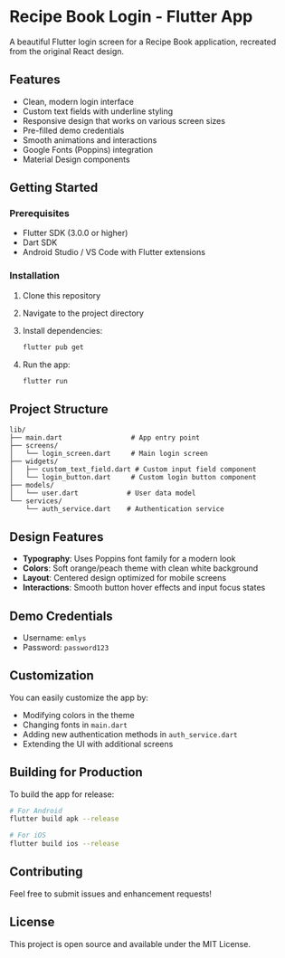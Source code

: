 # Recipe Book Login - Flutter App

A beautiful Flutter login screen for a Recipe Book application, recreated from the original React design.

## Features

- Clean, modern login interface
- Custom text fields with underline styling
- Responsive design that works on various screen sizes
- Pre-filled demo credentials
- Smooth animations and interactions
- Google Fonts (Poppins) integration
- Material Design components

## Getting Started

### Prerequisites

- Flutter SDK (3.0.0 or higher)
- Dart SDK
- Android Studio / VS Code with Flutter extensions

### Installation

1. Clone this repository
2. Navigate to the project directory
3. Install dependencies:
   ```bash
   flutter pub get
   ```

4. Run the app:
   ```bash
   flutter run
   ```

## Project Structure

```
lib/
├── main.dart                 # App entry point
├── screens/
│   └── login_screen.dart     # Main login screen
├── widgets/
│   ├── custom_text_field.dart # Custom input field component
│   └── login_button.dart     # Custom login button component
├── models/
│   └── user.dart            # User data model
└── services/
    └── auth_service.dart    # Authentication service
```

## Design Features

- **Typography**: Uses Poppins font family for a modern look
- **Colors**: Soft orange/peach theme with clean white background
- **Layout**: Centered design optimized for mobile screens
- **Interactions**: Smooth button hover effects and input focus states

## Demo Credentials

- Username: `emlys`
- Password: `password123`

## Customization

You can easily customize the app by:

- Modifying colors in the theme
- Changing fonts in `main.dart`
- Adding new authentication methods in `auth_service.dart`
- Extending the UI with additional screens

## Building for Production

To build the app for release:

```bash
# For Android
flutter build apk --release

# For iOS
flutter build ios --release
```

## Contributing

Feel free to submit issues and enhancement requests!

## License

This project is open source and available under the MIT License.